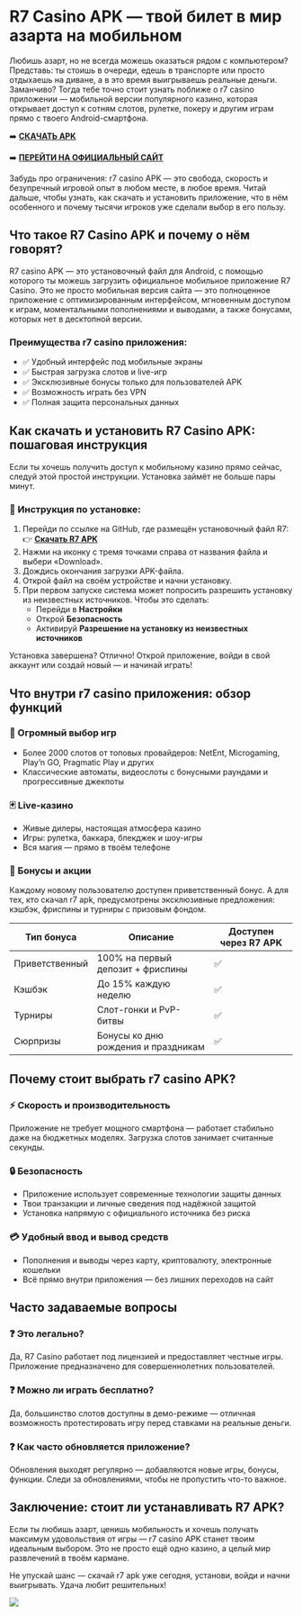 
# R7 Casino APK — твой билет в мир азарта на мобильном

Любишь азарт, но не всегда можешь оказаться рядом с компьютером? Представь: ты стоишь в очереди, едешь в транспорте или просто отдыхаешь на диване, а в это время выигрываешь реальные деньги. Заманчиво? Тогда тебе точно стоит узнать поближе о r7 casino приложении — мобильной версии популярного казино, которая открывает доступ к сотням слотов, рулетке, покеру и другим играм прямо с твоего Android-смартфона.

➡️ **[СКАЧАТЬ APK](https://github.com/parbrir/arkadadownapp/blob/main/ArkadaCasino.apk "СКАЧАТЬ APK")**

➡️ **[ПЕРЕЙТИ НА ОФИЦИАЛЬНЫЙ САЙТ](https://clck.ru/3Mmm7v "ПЕРЕЙТИ НА ОФИЦИАЛЬНЫЙ САЙТ")**

Забудь про ограничения: r7 casino APK — это свобода, скорость и безупречный игровой опыт в любом месте, в любое время. Читай дальше, чтобы узнать, как скачать и установить приложение, что в нём особенного и почему тысячи игроков уже сделали выбор в его пользу.

## Что такое R7 Casino APK и почему о нём говорят?

R7 casino APK — это установочный файл для Android, с помощью которого ты можешь загрузить официальное мобильное приложение R7 Casino. Это не просто мобильная версия сайта — это полноценное приложение с оптимизированным интерфейсом, мгновенным доступом к играм, моментальными пополнениями и выводами, а также бонусами, которых нет в десктопной версии.

### Преимущества r7 casino приложения:

- ✅ Удобный интерфейс под мобильные экраны  
- ✅ Быстрая загрузка слотов и live-игр  
- ✅ Эксклюзивные бонусы только для пользователей APK  
- ✅ Возможность играть без VPN  
- ✅ Полная защита персональных данных  

## Как скачать и установить R7 Casino APK: пошаговая инструкция

Если ты хочешь получить доступ к мобильному казино прямо сейчас, следуй этой простой инструкции. Установка займёт не больше пары минут.

### 🔽 Инструкция по установке:

1. Перейди по ссылке на GitHub, где размещён установочный файл R7:  
   👉 [**Скачать R7 APK**](https://github.com/parbrir/arkadadownapp/blob/main/ArkadaCasino.apk)  
2. Нажми на иконку с тремя точками справа от названия файла и выбери «Download».  
3. Дождись окончания загрузки APK-файла.  
4. Открой файл на своём устройстве и начни установку.  
5. При первом запуске система может попросить разрешить установку из неизвестных источников. Чтобы это сделать:
   - Перейди в **Настройки**
   - Открой **Безопасность**
   - Активируй **Разрешение на установку из неизвестных источников**

Установка завершена? Отлично! Открой приложение, войди в свой аккаунт или создай новый — и начинай играть!

## Что внутри r7 casino приложения: обзор функций

### 🎰 Огромный выбор игр

- Более 2000 слотов от топовых провайдеров: NetEnt, Microgaming, Play’n GO, Pragmatic Play и других  
- Классические автоматы, видеослоты с бонусными раундами и прогрессивные джекпоты  

### 🃏 Live-казино

- Живые дилеры, настоящая атмосфера казино  
- Игры: рулетка, баккара, блекджек и шоу-игры  
- Вся магия — прямо в твоём телефоне  

### 🎁 Бонусы и акции

Каждому новому пользователю доступен приветственный бонус. А для тех, кто скачал r7 apk, предусмотрены эксклюзивные предложения: кэшбэк, фриспины и турниры с призовым фондом.

| Тип бонуса      | Описание                                 | Доступен через R7 APK |
|-----------------|-------------------------------------------|------------------------|
| Приветственный  | 100% на первый депозит + фриспины        | ✅                     |
| Кэшбэк          | До 15% каждую неделю                     | ✅                     |
| Турниры         | Слот-гонки и PvP-битвы                   | ✅                     |
| Сюрпризы        | Бонусы ко дню рождения и праздникам     | ✅                     |

## Почему стоит выбрать r7 casino APK?

### ⚡ Скорость и производительность

Приложение не требует мощного смартфона — работает стабильно даже на бюджетных моделях. Загрузка слотов занимает считанные секунды.

### 🔒 Безопасность

- Приложение использует современные технологии защиты данных  
- Твои транзакции и личные сведения под надёжной защитой  
- Установка напрямую с официального источника без риска  

### 💳 Удобный ввод и вывод средств

- Пополнения и выводы через карту, криптовалюту, электронные кошельки  
- Всё прямо внутри приложения — без лишних переходов на сайт  

## Часто задаваемые вопросы

### ❓ Это легально?

Да, R7 Casino работает под лицензией и предоставляет честные игры. Приложение предназначено для совершеннолетних пользователей.

### ❓ Можно ли играть бесплатно?

Да, большинство слотов доступны в демо-режиме — отличная возможность протестировать игру перед ставками на реальные деньги.

### ❓ Как часто обновляется приложение?

Обновления выходят регулярно — добавляются новые игры, бонусы, функции. Следи за обновлениями, чтобы не пропустить что-то важное.

## Заключение: стоит ли устанавливать R7 APK?

Если ты любишь азарт, ценишь мобильность и хочешь получать максимум удовольствия от игры — r7 casino APK станет твоим идеальным выбором. Это не просто ещё одно казино, а целый мир развлечений в твоём кармане.

Не упускай шанс — скачай r7 apk уже сегодня, установи, войди и начни выигрывать. Удача любит решительных!

[![](https://i.ibb.co/zTCT2pZY/photo-2024-04-23-02-26-34.jpg)](https://clck.ru/3Mmm8s)
